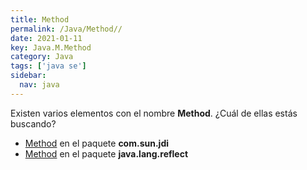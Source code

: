 ```yaml
---
title: Method
permalink: /Java/Method//
date: 2021-01-11
key: Java.M.Method
category: Java
tags: ['java se']
sidebar: 
  nav: java
---
```


Existen varios elementos con el nombre **Method**. ¿Cuál de ellas estás buscando?
<ul>
<li><a href="/Java/Method-com-sun-jdi/">Method</a> en el paquete <strong>com.sun.jdi</strong></li>
<li><a href="/Java/Method-java-lang-reflect/">Method</a> en el paquete <strong>java.lang.reflect</strong></li>
<ul>
